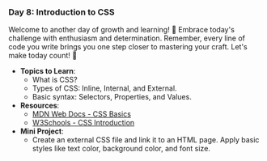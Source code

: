 ### **Day 8: Introduction to CSS**

Welcome to another day of growth and learning! 🚀 Embrace today's challenge with enthusiasm and determination. Remember, every line of code you write brings you one step closer to mastering your craft. Let's make today count! 💪

- **Topics to Learn**:
  - What is CSS?
  - Types of CSS: Inline, Internal, and External.
  - Basic syntax: Selectors, Properties, and Values.
- **Resources**:
  - [MDN Web Docs - CSS Basics](https://developer.mozilla.org/en-US/docs/Learn/Getting_started_with_the_web/CSS_basics)
  - [W3Schools - CSS Introduction](https://www.w3schools.com/css/css_intro.asp)
- **Mini Project**:
  - Create an external CSS file and link it to an HTML page. Apply basic styles like text color, background color, and font size.
